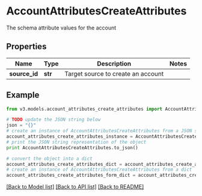 # AccountAttributesCreateAttributes

The schema attribute values for the account

## Properties
Name | Type | Description | Notes
------------ | ------------- | ------------- | -------------
**source_id** | **str** | Target source to create an account | 

## Example

```python
from v3.models.account_attributes_create_attributes import AccountAttributesCreateAttributes

# TODO update the JSON string below
json = "{}"
# create an instance of AccountAttributesCreateAttributes from a JSON string
account_attributes_create_attributes_instance = AccountAttributesCreateAttributes.from_json(json)
# print the JSON string representation of the object
print AccountAttributesCreateAttributes.to_json()

# convert the object into a dict
account_attributes_create_attributes_dict = account_attributes_create_attributes_instance.to_dict()
# create an instance of AccountAttributesCreateAttributes from a dict
account_attributes_create_attributes_form_dict = account_attributes_create_attributes.from_dict(account_attributes_create_attributes_dict)
```
[[Back to Model list]](../README.md#documentation-for-models) [[Back to API list]](../README.md#documentation-for-api-endpoints) [[Back to README]](../README.md)


